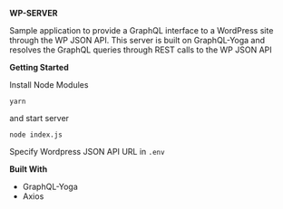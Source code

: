 **WP-SERVER**

Sample application to provide a GraphQL interface to a WordPress site through the WP JSON API.  This server is built on GraphQL-Yoga and resolves the GraphQL queries through REST calls to the WP JSON API

**Getting Started**

Install Node Modules 

`yarn`

and start server

`node index.js` 

Specify Wordpress JSON API URL in `.env`



**Built With**

- GraphQL-Yoga
- Axios

